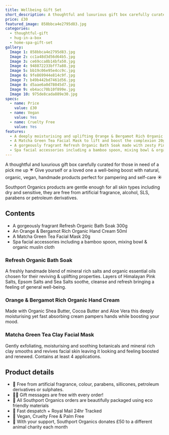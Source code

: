 ```yaml
---
title: Wellbeing Gift Set
short_description: A thoughtful and luxurious gift box carefully curated for those in need of a pick me up ☔️ Give y...
price: £30
featured_image: 858bbca4e2795d83.jpg
categories:
  - thoughtful-gift
  - hug-in-a-box
  - home-spa-gift-set
gallery:
  Image 1: 858bbca4e2795d83.jpg
  Image 2: cc1a48d3d56d64b5.jpg
  Image 3: ce69cca8b14bfa50.jpg
  Image 4: 948872233bff7a88.jpg
  Image 5: bb19c06e95e4cc9c.jpg
  Image 6: 9fe869944e814c9f.jpg
  Image 7: b49b442bd7461d56.jpg
  Image 8: d5aae6a0d78045d7.jpg
  Image 9: eb4acc70b10f899e.jpg
  Image 10: 975de8cada889e30.jpg
specs:
  - name: Price
    value: £30
  - name: Vegan
    value: Yes
  - name: Cruelty Free
    value: Yes
features:
  - A deeply moisturising and uplifting Orange & Bergamot Rich Organic Hand Cream 50ml
  - A Matcha Green Tea Facial Mask to lift and boost the complexion 20g
  - A gorgeously fragrant Refresh Organic Bath Soak made with zesty Pink Grapefruit & cooling Peppermint to complete the perfect combination of pampering and rejuvenation 300g
  - Spa facial accessories including a bamboo spoon, mixing bowl & organic muslin cloth to add an extra touch of spa inspired luxury
---
```


A thoughtful and luxurious gift box carefully curated for those in need of a pick me up ☔️ Give yourself or a loved one a well-being boost with natural, organic, vegan, handmade products perfect for pampering and self-care ☀️ 

Southport Organics products are gentle enough for all skin types including dry and sensitive, they are free from artificial fragrance, alcohol, SLS, parabens or petroleum derivatives.

## Contents

- A gorgeously fragrant Refresh Organic Bath Soak 300g
- An Orange & Bergamot Rich Organic Hand Cream 50ml
- A Matcha Green Tea Facial Mask 20g
- Spa facial accessories including a bamboo spoon, mixing bowl & organic muslin cloth

### Refresh Organic Bath Soak

A freshly handmade blend of mineral rich salts and organic essential oils chosen for their reviving & uplifting properties. Layers of Himalayan Pink Salts, Epsom Salts and Sea Salts soothe, cleanse and refresh bringing a feeling of general well-being.

### Orange & Bergamot Rich Organic Hand Cream

Made with Organic Shea Butter, Cocoa Butter and Aloe Vera this deeply moisturising yet fast absorbing cream pampers hands while boosting your mood.

### Matcha Green Tea Clay Facial Mask 

Gently exfoliating, moisturising and soothing botanicals and mineral rich clay smooths and revives facial skin leaving it looking and feeling boosted and renewed. Contains at least 4 applications.

## Product details

* 🍊 Free from artificial fragrance, colour, parabens, sillicones, petroleum derivatives or sulphates.
* ✍🏼 Gift messages are free with every order!
* 🌿 All Southport Organics orders are beautifully packaged using eco friendly materials
* 📮 Fast despatch + Royal Mail 24hr Tracked
* 🐰 Vegan, Cruelty Free & Palm Free
* 🐾 With your support, Southport Organics donates £50 to a different animal charity each month